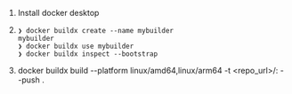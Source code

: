 1. Install docker desktop
2. ```
   ❯ docker buildx create --name mybuilder
   mybuilder
   ❯ docker buildx use mybuilder
   ❯ docker buildx inspect --bootstrap
   ```
3. docker buildx build --platform linux/amd64,linux/arm64 -t <repo_url>/<path>:<tag> --push .
